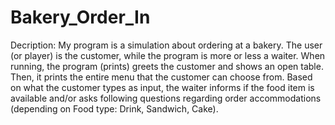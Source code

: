 # Bakery_Order_In
Decription: 
My program is a simulation about ordering at a bakery. The user (or player) is
the customer, while the program is more or less a waiter. When running, the
program (prints) greets the customer and shows an open table. Then, it prints the
entire menu that the customer can choose from. Based on what the customer types as
input, the waiter informs if the food item is available and/or asks following questions 
regarding order accommodations (depending on Food type: Drink, Sandwich, Cake). 

